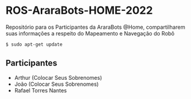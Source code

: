 # ROS-AraraBots-HOME-2022

Repositório para os Participantes da AraraBots @Home, compartilharem suas informações a respeito do Mapeamento e Navegação do Robô

```bash
$ sudo apt-get update
```

## Participantes
 - Arthur (Colocar Seus Sobrenomes)
 - João (Colocar Seus Sobrenomes)
 - Rafael Torres Nantes

